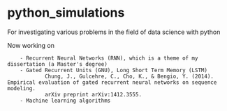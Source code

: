 # python_simulations
For investigating various problems in the field of data science with python

Now working on

        - Recurrent Neural Networks (RNN), which is a theme of my dissertation (a Master's degree)
        - Gated Recurrent Units (GNU), Long Short Term Memory (LSTM)
                Chung, J., Gulcehre, C., Cho, K., & Bengio, Y. (2014). Empirical evaluation of gated recurrent neural networks on sequence modeling. 
                arXiv preprint arXiv:1412.3555.
        - Machine learning algorithms 
